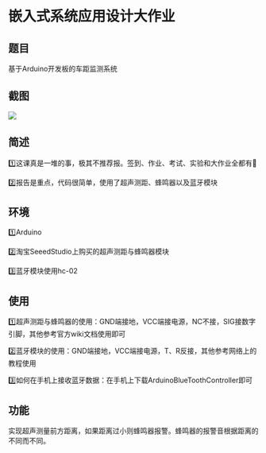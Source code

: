 # 嵌入式系统应用设计大作业

## 题目

基于Arduino开发板的车距监测系统

## 截图

![](/example/wiring.png)

## 简述

:one:这课真是一堆的事，极其不推荐报。签到、作业、考试、实验和大作业全都有:anger:

:two:报告是重点，代码很简单，使用了超声测距、蜂鸣器以及蓝牙模块

## 环境

:one:Arduino

:two:淘宝SeeedStudio上购买的超声测距与蜂鸣器模块

:three:蓝牙模块使用hc-02

## 使用

:one:超声测距与蜂鸣器的使用：GND端接地，VCC端接电源，NC不接，SIG接数字引脚，其他参考官方wiki文档使用即可

:two:蓝牙模块的使用：GND端接地，VCC端接电源，T、R反接，其他参考网络上的教程使用

:three:如何在手机上接收蓝牙数据：在手机上下载ArduinoBlueToothController即可

## 功能

实现超声测量前方距离，如果距离过小则蜂鸣器报警。蜂鸣器的报警音根据距离的不同而不同。
